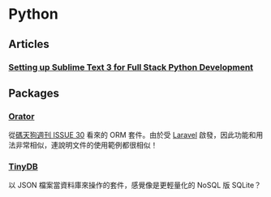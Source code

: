 # Python

## Articles

### [Setting up Sublime Text 3 for Full Stack Python Development](https://realpython.com/blog/python/setting-up-sublime-text-3-for-full-stack-python-development/)

## Packages

### [Orator](https://orator-orm.com/)

從[碼天狗週刊 ISSUE 30](http://weekly.codetengu.com/issues/30#start) 看來的 ORM 套件。由於受 [Laravel](https://laravel.com/) 啟發，因此功能和用法非常相似，連說明文件的使用範例都很相似！

### [TinyDB](https://tinydb.readthedocs.org/)

以 JSON 檔案當資料庫來操作的套件，感覺像是更輕量化的 NoSQL 版 SQLite？
